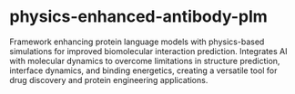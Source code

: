 # physics-enhanced-antibody-plm
Framework enhancing protein language models with physics-based simulations for improved biomolecular interaction prediction. Integrates AI with molecular dynamics to overcome limitations in structure prediction, interface dynamics, and binding energetics, creating a versatile tool for drug discovery and protein engineering applications.
